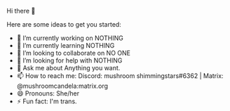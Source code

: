 Hi there 👋

Here are some ideas to get you started:

- 🔭 I’m currently working on NOTHING
- 🌱 I’m currently learning NOTHING
- 👯 I’m looking to collaborate on NO ONE
- 🤔 I’m looking for help with NOTHING
- 💬 Ask me about Anything you want.
- 📫 How to reach me: Discord: mushroom shimmingstars#6362 | Matrix: @mushroomcandela:matrix.org
- 😄 Pronouns: She/her
- ⚡ Fun fact: I'm trans.

